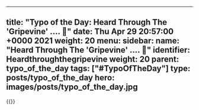
---
title: "Typo of the Day: Heard Through The 'Gripevine' .... 🙊"
date: Thu Apr 29 20:57:00 +0000 2021
weight: 20
menu:
  sidebar:
    name: "Heard Through The 'Gripevine' .... 🙊"
    identifier: Heardthroughthegripevine
    weight: 20
    parent: typo_of_the_day
tags: ["#TypoOfTheDay"]
type: posts/typo_of_the_day
hero: images/posts/typo_of_the_day.jpg
---


{{<tweet user="mariatta" id="1387873574552182786">}}

